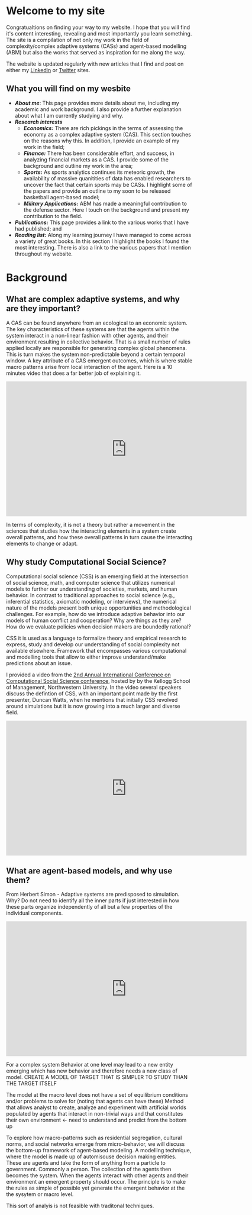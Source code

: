 # Welcome to my site

Congratualtions on finding your way to my website. I hope that you will find it's content interesting, revealing and most importantly you learn something. The site is a compilation of not only my work in the field of complexity/complex adaptive systems (CASs) and agent-based modelling (ABM) but also the works that served as inspiration for me along the way. 

The website is updated regularly with new articles that I find and post on either my [Linkedin](https://www.linkedin.com/in/oldhamma) or [Twitter](https://twitter.com/maoldham74) sites.

## What you will find on my wesbite
* **_About me_**: This page provides more details about me, including my academic and work background. I also provide a further explanation about what I am currently studying and why.
* **_Research interests_**
  *  **_Economics:_** There are rich pickings in the terms of assessing the economy as a complex adaptive system (CAS). This section touches on the reasons why this. In addition, I provide an example of my work in the field;
  *  **_Finance:_** There has been considerable effort, and success, in analyzing financial markets as a CAS. I provide some of the background and outline my work in the area;
  *  **_Sports:_** As sports analytics continues its meteoric growth, the availability of massive quanitities of data has enabled researchers to uncover the fact that certain sports may be CASs. I highlight some of the papers and provide an outline to my soon to be released basketball agent-based model;
  *  **_Military Applications:_** ABM has made a meaningful contribution to the defense sector. Here I touch on the background and present my contribution to the field.
* **_Publications:_** This page provides a link to the various works that I have had published; and
* **_Reading list:_** Along my learning journey I have managed to come across a variety of great books. In this section I highlight the books I found the most interesting. There is also a link to the various papers that I mention throughout my website.

# Background
## What are complex adaptive systems, and why are they important?
A CAS can be found anywhere from an ecological to an economic system. The key characteristics of these systems are that the agents within the system interact in a non-linear fashion with other agents, and their environment resulting in collective behavior. That is a small number of rules applied locally are responsible for generating complex global phenomena. This is turn makes the system non-predictable beyond a certain temporal window. A key attribute of a CAS emergent outcomes, which is where stable macro patterns arise from local interaction of the agent. Here is a 10 minutes video that does a far better job of explaining it.

<iframe width="650" height="365" src="https://www.youtube.com/embed/vp8v2Udd_PM" frameborder="0" gesture="media" allowfullscreen></iframe>

In terms of complexity, it is not a theory but rather a movement in the sciences that studies how the interacting elements in a system create overall patterns, and how these overall patterns in turn cause the interacting elements to change or adapt.

## Why study Computational Social Science?
Computational social science (CSS) is an emerging field at the intersection of social science, math, and computer science that utilizes numerical models to further our understanding of societies, markets, and human behavior. In contrast to traditional approaches to social science (e.g., inferential statistics, axiomatic modeling, or interviews), the numerical nature of the models present both unique opportunities and methodological challenges. For example, how do we introduce adaptive behavior into our models of human conflict and cooperation? Why are things as they are? How do we evaluate policies when decision makers are boundedly rational? 

CSS it is used as a language to formalize theory and empirical research to express, study and develop our understanding of social complexity not available elsewhere.	Framework that encompasses various computational and modelling tools that allow to either improve understand/make predictions about an issue.

I provided a video from the [2nd Annual International Conference on Computational Social Science conference](http://www.kellogg.northwestern.edu/news-events/conference/ic2s2/2016.aspx), hosted by by the Kellogg School of Management, Northwestern University. In the video several speakers discuss the defintion of CSS, with an important point made by the first presenter, Duncan Watts, when he mentions that initially CSS revolved around simulations but it is now growing into a much larger and diverse field.

<iframe width="650" height="365" src="https://www.youtube.com/embed/kyZkptxlSA8" frameborder="0" gesture="media" allowfullscreen></iframe>

## What are agent-based models, and why use them?
From Herbert Simon - Adaptive systems are predisposed to simulation. Why? Do not need to identify all the inner parts if just interested in how these parts organize independently of all but a few properties of the individual components.

<iframe width="650" height="365" src="https://www.youtube.com/embed/stziwtQBrZ0" frameborder="0" gesture="media" allowfullscreen></iframe>

For a complex system	Behavior at one level may lead to a new entity emerging which has new behavior and therefore needs a new class of model. CREATE A MODEL OF TARGET THAT IS SIMPLER TO STUDY THAN THE TARGET ITSELF 

The model at the macro level does not have a set of equilibrium conditions and/or problems to solve for (noting that agents can have these)
Method that allows analyst to create, analyze and experiment with artificial worlds populated by agents that interact in non-trivial ways and that constitutes their own environment <- need to understand and predict from the bottom up

To explore how macro-patterns such as residential segregation, cultural norms, and social networks emerge from micro-behavior, we will discuss the bottom-up framework of agent-based modeling. A modelling technique, where the model is made up of automisouse decision making entities. These are agents and take the form of anything from a particle to government. Commonly a person. The collection of the agents then becomes the system. When the agents interact with other agents and their environment an emergent property should occur. The principle is to make the rules as simple of possible yet generate the emergent behavior at the the sysytem or macro level.

This sort of analyis is not feasible with traditonal techniques.


